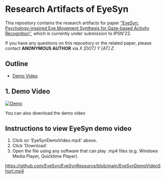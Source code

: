 # Research Artifacts of EyeSyn
This repository contains the research artifacts for paper ["EyeSyn: Psychology-inspired Eye Movement Synthesis for Gaze-based Activity Recognition"](), which is currently under submission to IPSN'22. 

If you have any questions on this repository or the related paper, please contact **ANONYMOUS AUTHOR** via *X [DOT] Y [AT] Z*.

## **Outline**

* [Demo Video](#1)

## 1. <span id="1"> Demo Video</span>

[![Demo](https://github.com/EyeSyn/EyeSynResource/blob/main/demoGIF.gif)](https://youtu.be/s3GtVBg2JMg)

You can also download the demo video

Instructions to view EyeSyn demo video
--------------------------------------

1. Click on 'EyeSynDemoVideo.mp4' above.
2. Click 'Download'.
3. Open the file using any software that can play .mp4 files (e.g. Windows Media Player, Quicktime Player).


https://github.com/EyeSyn/EyeSynResource/blob/main/EyeSynDemoVideoShort.mp4

